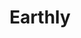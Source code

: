 ---
blog: https://blog.earthly.dev/
git: https://github.com/earthly/earthly
logohandle: earthlydev
sort: earthly
title: Earthly
twitter: https://x.com/EarthlyTech
website: https://www.earthly.dev/
---